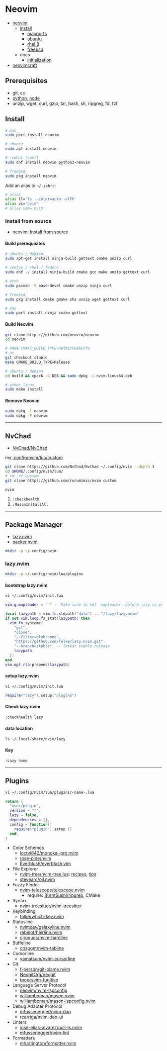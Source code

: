 # Neovim

- [neovim](https://github.com/neovim/neovim)
  - [install](https://github.com/neovim/neovim/wiki/Installing-Neovim)
    - [macports](https://github.com/neovim/neovim/wiki/Installing-Neovim#macports)
    - [ubuntu](https://github.com/neovim/neovim/wiki/Installing-Neovim#ubuntu)
    - [rhel 8](https://github.com/neovim/neovim/wiki/Installing-Neovim#centos-8--rhel-8)
    - [freebsd](https://github.com/neovim/neovim/wiki/Installing-Neovim#freebsd)
  - docs
    - [initialization](https://neovim.io/doc/user/starting.html#initialization)
- [neovimcraft](https://neovimcraft.com)

## Prerequisites

- git, cc
- [python](https://github.com/rurumimic/supply/blob/master/languages/python.md), [node](https://github.com/rurumimic/supply/blob/master/languages/node.md)
- unzip, wget, curl, gzip, tar, bash, sh, ripgreg, fd, fzf

## Install

```bash
# mac
sudo port install neovim

# ubuntu
sudo apt install neovim

# redhat (epel)
sudo dnf install neovim python3-neovim

# freebsd
sudo pkg install neovim
```

Add an alias to `~/.zshrc`:

```bash
# alias
alias ll='ls --color=auto -alFh'
alias vi='nvim'
# alias vim='nvim'
```

### Install from source

- neovim: [Install from source](https://github.com/neovim/neovim/wiki/Installing-Neovim#install-from-source)

#### Build prerequisites

```bash
# ubuntu / debian
sudo apt-get install ninja-build gettext cmake unzip curl

# centos / rhel / fedora
sudo dnf -y install ninja-build cmake gcc make unzip gettext curl

# arch
sudo pacman -S base-devel cmake unzip ninja curl

# freebsd
sudo pkg install cmake gmake sha unzip wget gettext curl

# mac
sudo port install ninja cmake gettext
```

#### Build Neovim

```bash
git clone https://github.com/neovim/neovim
cd neovim

# make CMAKE_BUILD_TYPE=RelWithDebInfo
# or
git checkout stable
make CMAKE_BUILD_TYPE=Release

# ubuntu / debian
cd build && cpack -G DEB && sudo dpkg -i nvim-linux64.deb

# other linux
sudo make install
```

#### Remove Neovim

```bash
sudo dpkg -l neovim
sudo dpkg -P neovim
```

---

## NvChad

- [NvChad/NvChad](https://github.com/NvChad/NvChad)

my [.config/nvim/lua/custom](https://github.com/rurumimic/nvim)

```bash
git clone https://github.com/NvChad/NvChad ~/.config/nvim --depth 1
cd $HOME/.config/nvim/lua/
# rm -rf custom
git clone https://github.com/rurumimic/nvim custom
```

```bash
nvim
```

1. `:checkhealth` 
2. `:MasonInstallAll`

---

## Package Manager

- [lazy.nvim](https://github.com/folke/lazy.nvim)
- [packer.nvim](https://github.com/wbthomason/packer.nvim)


```bash
mkdir -p ~/.config/nvim
```

### lazy.nvim

```bash
mkdir -p ~/.config/nvim/lua/plugins
```

#### bootstrap lazy.nvim

```bash
vi ~/.config/nvim/init.lua
```

```lua
vim.g.mapleader = " " -- Make sure to set `mapleader` before lazy so your mappings are correct

local lazypath = vim.fn.stdpath("data") .. "/lazy/lazy.nvim"
if not vim.loop.fs_stat(lazypath) then
  vim.fn.system({
    "git",
    "clone",
    "--filter=blob:none",
    "https://github.com/folke/lazy.nvim.git",
    "--branch=stable", -- latest stable release
    lazypath,
  })
end
vim.opt.rtp:prepend(lazypath)
```

#### setup lazy.nvim

```bash
vi ~/.config/nvim/init.lua
```

```lua
require("lazy").setup("plugins")
```

#### Check lazy.nvim

```bash
:checkhealth lazy
```

#### data location

```bash
ls ~/.local/share/nvim/lazy
```

#### Key

```bash
:Lazy home
```

---

## Plugins

```bash
vi ~/.config/nvim/lua/plugins/<name>.lua
```

```lua
return {
  "user/plugin",
  version = "*",
  lazy = false,
  dependencies = {},
  config = function()
    require("plugin").setup {}
  end,
}
```

- Color Schemes
  - [loctvl842/monokai-pro.nvim](https://github.com/loctvl842/monokai-pro.nvim)
  - [rose-pine/nvim](https://github.com/rose-pine/neovim)
  - [Everblush/everblush.vim](https://github.com/Everblush/everblush.vim)
- File Explorer
  - [nvim-tree/nvim-tree.lua](https://github.com/nvim-tree/nvim-tree.lua): [recipes](https://github.com/nvim-tree/nvim-tree.lua/wiki/Recipes), [tips](https://github.com/nvim-tree/nvim-tree.lua/wiki/Tips)
  - [stevearc/oil.nvim](https://github.com/stevearc/oil.nvim)
- Fuzzy Finder
  - [nvim-telescope/telescope.nvim](https://github.com/nvim-telescope/telescope.nvim)
    - require: [BurntSushi/ripgrep](https://github.com/BurntSushi/ripgrep), CMake
- Syntax
  - [nvim-treesitter/nvim-treesitter](https://github.com/nvim-treesitter/nvim-treesitter)
- Keybinding
  - [folke/which-key.nvim](https://github.com/folke/which-key.nvim)
- Statusline
  - [nvimdev/galaxyline.nvim](https://github.com/nvimdev/galaxyline.nvim)
  - [rebelot/heirline.nvim](https://github.com/rebelot/heirline.nvim)
  - [ojroques/nvim-hardline](https://github.com/ojroques/nvim-hardline)
- Buffeline
  - [crispgm/nvim-tabline](https://github.com/crispgm/nvim-tabline)
- Cursorline
  - [yamatsum/nvim-cursorline](https://github.com/yamatsum/nvim-cursorline)
- Git
  - [f-person/git-blame.nvim](https://github.com/f-person/git-blame.nvim)
  - [NeogitOrg/neogit](https://github.com/NeogitOrg/neogit)
  - [tpope/vim-fugitive](https://github.com/tpope/vim-fugitive)
- Language Server Protocol
  - [neovim/nvim-lspconfig](https://github.com/neovim/nvim-lspconfig)
  - [williamboman/mason.nvim](https://github.com/williamboman/mason.nvim)
  - [williamboman/mason-lspconfig.nvim](https://github.com/williamboman/mason-lspconfig.nvim)
- Debug Adapter Protocol
  - [mfussenegger/nvim-dap](https://github.com/mfussenegger/nvim-dap)
  - [rcarriga/nvim-dap-ui](https://github.com/rcarriga/nvim-dap-ui)
- Linters
  - [jose-elias-alvarez/null-ls.nvim](https://github.com/jose-elias-alvarez/null-ls.nvim)
  - [mfussenegger/nvim-lint](https://github.com/mfussenegger/nvim-lint)
- Formatters
  - [mhartington/formatter.nvim](https://github.com/mhartington/formatter.nvim)


